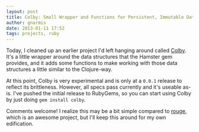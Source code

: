 ```yaml
---
layout: post
title: Colby: Small Wrapper and Functions for Persistent, Immutable Data Structures
author: gnarmis
date: 2013-01-11 17:52
tags: projects, ruby
---
```


Today, I cleaned up an earlier project I'd left hanging around called
[Colby][1]. It's a little wrapper around the data structures that the
Hamster gem provides, and it adds some functions to make working with
those data structures a little similar to the Clojure-way.

At this point, Colby is very experimental and is only at a `0.0.1`
release to reflect its brittleness. However, all specs pass currently
and it's useable as-is. I've pushed the initial release to RubyGems,
so you can start using Colby by just doing `gem install colby`.

Comments welcome! I realize this may be a bit simple compared to
[rouge][2], which is an awesome project, but I'll keep this around for
my own edification.

[1]: http://github.com/gnarmis/colby

[2]: http://github.com/rouge-lang/rouge
